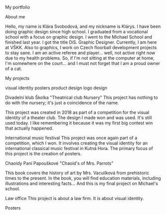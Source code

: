 My portfolio

About me

Hello, my name is Klára Svobodová, and my nickname is Klárys. I have been doing graphic design since high school. I graduated from a vocational school with a focus on graphic design. I went to the Michael School and finished last year. I got the title DiS. Graphic Designer. Currently, I am here at VŠKK.
Also to graphics, I work on Czech floorball development projects to stay sane. I am an active referee and player... well, not active right now due to my health problems. So, if I'm not sitting at the computer at home, I'm somewhere on the court... and I must not forget that I am a proud owner of a cat.

My projects 

visual identity
posters
product design 
logo design


Divadelní klub Školka
"Theatrical club Nursery"
This project has nothing to do with the nursery; it's just a coincidence of the name.

This project was created in 2018 as part of a competition for the visual identity of a theater club. The design I made won and was used. It's still used today. I like remembering it because it was my first big contest win that actually happened.


International music festival
This project was once again part of a competition, which I won. It involves creating the visual identity for an international classical music festival in Kutná Hora. The primary focus of this project is the creation of posters.


Chaoidy Paní Papouškové 
"Chaoid's of Mrs. Parrots"

This book covers the history of art by Mrs. Vaculíková from prehistoric times to the present. In the book, you will find education materials, including illustrations and interesting facts... And this is my final project on Michael's school. 

Law office 
This project is about a law firm. It is about visual identity.

Posters



